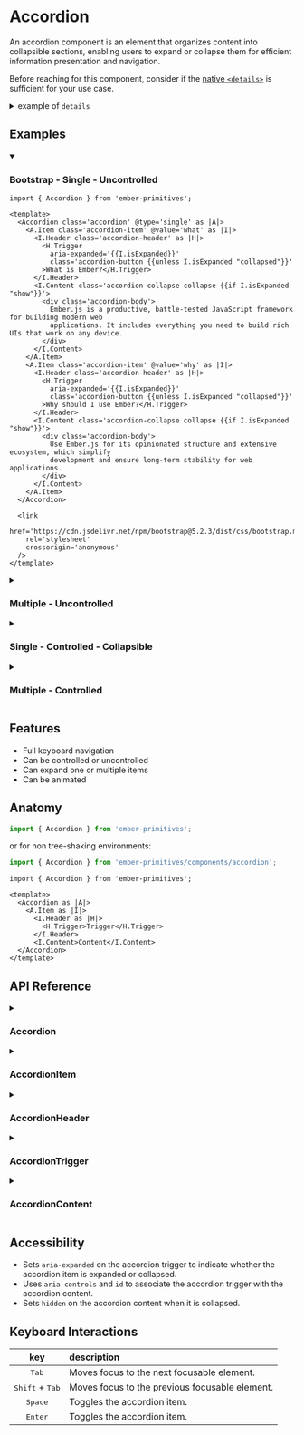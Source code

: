 # Accordion

An accordion component is an element that organizes content into collapsible sections, enabling users to expand or collapse them for efficient information presentation and navigation.

<Callout>

Before reaching for this component, consider if the [native `<details>`](https://developer.mozilla.org/en-US/docs/Web/HTML/Element/details) is sufficient for your use case.


<details><summary>example of <code>details</code></summary>

Like with the component, `<details>` and `<summary>` can be styled with CSS.

```gjs live preview
// No imports needed!
// Though, as a TODO: for this component, we'll soon have a multi-details 
// management wrapper in case you want only one `<details>` open at a time.

<template>
  <div class="demo">
    <details>
      <summary>the header</summary>

      <span>
        Ember.js is a productive, battle-tested JavaScript framework for building modern web
        applications. It includes everything you need to build rich UIs that work on any device.
      </span>
    </details>

    <details>
      <summary>another header</summary>

      <span>
        Ember.js is a productive, battle-tested JavaScript framework for building modern web
        applications. It includes everything you need to build rich UIs that work on any device.
      </span>
    </details>

    <details>
      <summary>a third header</summary>

      <span>
        Ember.js is a productive, battle-tested JavaScript framework for building modern web
        applications. It includes everything you need to build rich UIs that work on any device.
      </span>
    </details>
  </div>

  <style>
    details {
      position: relative;
      padding-bottom: 1rem;
    }
    summary {
      cursor: pointer;
      margin-bottom: -1rem;
      transition-property: all;
      transition-duration: 150ms;
      transition-timing-function: cubic-bezier(0.4, 0, 0.2, 1);

      background: white;
      padding: 0.5rem;
      color: black;
      border: 1px solid;
      border-radius: 0.25rem;
      position: relative;
      z-index: 2;
    }
    details[open] > summary {
      background: #dcdcff; 
      font-weight: bold;
      margin-bottom: 1rem;
    }

    details > span {
      position: relative;
      z-index: 1;
    }

    .demo {
      margin: 1rem; 
      padding: 1rem;
      display: grid;
      gap: 1rem;
    }
  </style>
</template>
```

</details>

</Callout>

## Examples

<details open>
<summary><h3>Bootstrap - Single - Uncontrolled</h3></summary>

```gjs live preview
import { Accordion } from 'ember-primitives';

<template>
  <Accordion class='accordion' @type='single' as |A|>
    <A.Item class='accordion-item' @value='what' as |I|>
      <I.Header class='accordion-header' as |H|>
        <H.Trigger
          aria-expanded='{{I.isExpanded}}'
          class='accordion-button {{unless I.isExpanded "collapsed"}}'
        >What is Ember?</H.Trigger>
      </I.Header>
      <I.Content class='accordion-collapse collapse {{if I.isExpanded "show"}}'>
        <div class='accordion-body'>
          Ember.js is a productive, battle-tested JavaScript framework for building modern web
          applications. It includes everything you need to build rich UIs that work on any device.
        </div>
      </I.Content>
    </A.Item>
    <A.Item class='accordion-item' @value='why' as |I|>
      <I.Header class='accordion-header' as |H|>
        <H.Trigger
          aria-expanded='{{I.isExpanded}}'
          class='accordion-button {{unless I.isExpanded "collapsed"}}'
        >Why should I use Ember?</H.Trigger>
      </I.Header>
      <I.Content class='accordion-collapse collapse {{if I.isExpanded "show"}}'>
        <div class='accordion-body'>
          Use Ember.js for its opinionated structure and extensive ecosystem, which simplify
          development and ensure long-term stability for web applications.
        </div>
      </I.Content>
    </A.Item>
  </Accordion>

  <link
    href='https://cdn.jsdelivr.net/npm/bootstrap@5.2.3/dist/css/bootstrap.min.css'
    rel='stylesheet'
    crossorigin='anonymous'
  />
</template>
```

</details>

<details>
<summary><h3>Multiple - Uncontrolled</h3></summary>

```gjs live preview
import { Accordion } from 'ember-primitives';

<template>
  <Accordion @type='multiple' as |A|>
    <A.Item @value='what' as |I|>
      <I.Header as |H|>
        <H.Trigger>What is Ember?</H.Trigger>
      </I.Header>
      <I.Content>Ember.js is a productive, battle-tested JavaScript framework for building modern
        web applications. It includes everything you need to build rich UIs that work on any device.</I.Content>
    </A.Item>
    <A.Item @value='why' as |I|>
      <I.Header as |H|>
        <H.Trigger>Why should I use Ember?</H.Trigger>
      </I.Header>
      <I.Content>Use Ember.js for its opinionated structure and extensive ecosystem, which simplify
        development and ensure long-term stability for web applications.</I.Content>
    </A.Item>
  </Accordion>
</template>
```

</details>

<details>
<summary><h3>Single - Controlled - Collapsible</h3></summary>

```gjs live preview
import Component from '@glimmer/component';
import { tracked } from '@glimmer/tracking';
import { Accordion } from 'ember-primitives';

export default class ControlledAccordion extends Component {
  <template>
    <Accordion
      @type='single'
      @collapsible={{true}}
      @value={{this.value}}
      @onValueChange={{this.updateValue}}
      as |A|
    >
      <A.Item @value='what' as |I|>
        <I.Header as |H|>
          <H.Trigger>What is Ember?</H.Trigger>
        </I.Header>
        <I.Content>Ember.js is a productive, battle-tested JavaScript framework for building modern
          web applications. It includes everything you need to build rich UIs that work on any
          device.</I.Content>
      </A.Item>
      <A.Item @value='why' as |I|>
        <I.Header as |H|>
          <H.Trigger>Why should I use Ember?</H.Trigger>
        </I.Header>
        <I.Content>Use Ember.js for its opinionated structure and extensive ecosystem, which
          simplify development and ensure long-term stability for web applications.</I.Content>
      </A.Item>
    </Accordion>
  </template>

  @tracked value = 'what';

  updateValue = (value) => {
    this.value = value;
  };
}
```

</details>

<details>
<summary><h3>Multiple - Controlled</h3></summary>

```gjs live preview
import Component from '@glimmer/component';
import { tracked } from '@glimmer/tracking';

import { Accordion } from 'ember-primitives';

export default class ControlledAccordion extends Component {
  <template>
    <Accordion @type='multiple' @value={{this.values}} @onValueChange={{this.updateValues}} as |A|>
      <A.Item @value='what' as |I|>
        <I.Header as |H|>
          <H.Trigger>What is Ember?</H.Trigger>
        </I.Header>
        <I.Content>Ember.js is a productive, battle-tested JavaScript framework for building modern
          web applications. It includes everything you need to build rich UIs that work on any
          device.</I.Content>
      </A.Item>
      <A.Item @value='why' as |I|>
        <I.Header as |H|>
          <H.Trigger>Why should I use Ember?</H.Trigger>
        </I.Header>
        <I.Content>Use Ember.js for its opinionated structure and extensive ecosystem, which
          simplify development and ensure long-term stability for web applications.</I.Content>
      </A.Item>
    </Accordion>
  </template>

  @tracked values = ['what', 'why'];

  updateValues = (values) => {
    this.values = values;
  };
}
```

</details>

## Features

- Full keyboard navigation
- Can be controlled or uncontrolled
- Can expand one or multiple items
- Can be animated


## Anatomy

```js
import { Accordion } from 'ember-primitives';
```

or for non tree-shaking environments:

```js
import { Accordion } from 'ember-primitives/components/accordion';
```

```gjs
import { Accordion } from 'ember-primitives';

<template>
  <Accordion as |A|>
    <A.Item as |I|>
      <I.Header as |H|>
        <H.Trigger>Trigger</H.Trigger>
      </I.Header>
      <I.Content>Content</I.Content>
  </Accordion>
</template>
```

## API Reference

<details>
<summary><h3>Accordion</h3></summary>

```gjs live no-shadow
import { ComponentSignature } from 'docs-app/docs-support';

<template>
  <ComponentSignature @module='components/accordion' @name='Accordion' />
</template>
```

### State Attributes

|       key       | description                                  |
| :-------------: | :------------------------------------------- |
| `data-disabled` | Indicates whether the accordion is disabled. |

</details>

<details>
<summary><h3>AccordionItem</h3></summary>

```gjs live no-shadow
import { ComponentSignature } from 'docs-app/docs-support';

<template>
  <ComponentSignature @module='index' @name='AccordionItemExternalSignature' />
</template>
```

### State Attributes

|       key       | description                                                                           |
| :-------------: | :------------------------------------------------------------------------------------ |
|  `data-state`   | "open" or "closed", depending on whether the accordion item is expanded or collapsed. |
| `data-disabled` | Indicates whether the accordion item is disabled.                                     |

</details>

<details>
<summary><h3>AccordionHeader</h3></summary>

```gjs live no-shadow
import { ComponentSignature } from 'docs-app/docs-support';

<template>
  <ComponentSignature @module='index' @name='AccordionHeaderExternalSignature' />
</template>
```

### State Attributes

|       key       | description                                                                           |
| :-------------: | :------------------------------------------------------------------------------------ |
|  `data-state`   | "open" or "closed", depending on whether the accordion item is expanded or collapsed. |
| `data-disabled` | Indicates whether the accordion item is disabled.                                     |

</details>

<details>
<summary><h3>AccordionTrigger</h3></summary>

```gjs live no-shadow
import { ComponentSignature } from 'docs-app/docs-support';

<template>
  <ComponentSignature @module='index' @name='AccordionTriggerExternalSignature' />
</template>
```

### State Attributes

|       key       | description                                                                           |
| :-------------: | :------------------------------------------------------------------------------------ |
|  `data-state`   | "open" or "closed", depending on whether the accordion item is expanded or collapsed. |
| `data-disabled` | Indicates whether the accordion item is disabled.                                     |

</details>

<details>
<summary><h3>AccordionContent</h3></summary>

```gjs live no-shadow
import { ComponentSignature } from 'docs-app/docs-support';

<template>
  <ComponentSignature @module='index' @name='AccordionContentExternalSignature' />
</template>
```

</details>

## Accessibility

- Sets `aria-expanded` on the accordion trigger to indicate whether the accordion item is expanded or collapsed.
- Uses `aria-controls` and `id` to associate the accordion trigger with the accordion content.
- Sets `hidden` on the accordion content when it is collapsed.

## Keyboard Interactions

|                key                | description                                    |
| :-------------------------------: | :--------------------------------------------- |
|          <kbd>Tab</kbd>           | Moves focus to the next focusable element.     |
| <kbd>Shift</kbd> + <kbd>Tab</kbd> | Moves focus to the previous focusable element. |
|         <kbd>Space</kbd>          | Toggles the accordion item.                    |
|         <kbd>Enter</kbd>          | Toggles the accordion item.                    |

